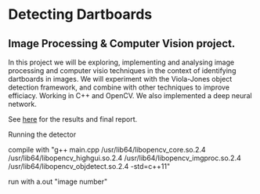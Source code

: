 # Detecting Dartboards

## Image Processing & Computer Vision project.

In this project we will be exploring, implementing and analysing image processing and computer visio techniques in the context of identifying dartboards in images. We will experiment with the Viola-Jones object detection framework, and combine with other techniques to improve efficiacy. Working in C++ and OpenCV. We also implemented a deep neural network.

See [here](https://github.com/zackdove/detecting-dartboards/blob/master/report/darts_report.pdf) for the results and final report.

Running the detector

compile with "g++ main.cpp /usr/lib64/libopencv_core.so.2.4  /usr/lib64/libopencv_highgui.so.2.4  /usr/lib64/libopencv_imgproc.so.2.4  /usr/lib64/libopencv_objdetect.so.2.4 -std=c++11"

run with a.out "image number"
